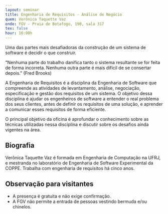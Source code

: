 ```yaml
---
layout: seminar
title: Engenharia de Requisitos - Análise de Negócio
quem: Verônica Taquette Vaz 
onde: FGV - Praia de Botafogo, 190, sala 317
tex: false
hour: 16:00h
---
```


Uma das partes mais desafiadoras da construção de um sistema de
software é decidir o que construir. 

"Nenhuma parte do trabalho danifica tanto o sistema resultante se for
feita de forma incorreta. Nenhuma outra parte é mais difícil de se
consertar depois." (Fred Brooks)

A Engenharia de Requisitos é a disciplina da Engenharia de Software
que compreende as atividades de levantamento, análise, negociação,
especificação e gestão dos requisitos de um sistema. O objetivo dessa
disciplina é ajudar os engenheiros de software a entender o real
problema dos seus clientes, antes de definir os requisitos de uma
solução, e aprender a comunicar esses requisitos de forma eficiente.

O principal objetivo da oficina é aprofundar o conhecimento sobre as
técnicas utilizadas nessa disciplina e discutir sobre os desafios
ainda vigentes na área.

## Biografia

Verônica Taquette Vaz é formada em Engenharia de Computação na UFRJ, e
mestranda no laboratório de Engenharia de Software Experimental da
COPPE. Trabalha com engenharia de requisitos há cinco anos.

## Observação para visitantes

- A presença é gratuita e não exige confirmação.
- A FGV não permite a entrada de pessoas vestindo bermuda e/ou chinelos.
